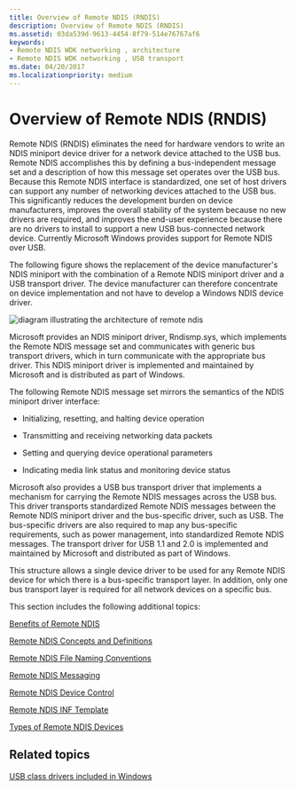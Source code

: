 ```yaml
---
title: Overview of Remote NDIS (RNDIS)
description: Overview of Remote NDIS (RNDIS)
ms.assetid: 03da539d-9613-4454-8f79-514e76767af6
keywords:
- Remote NDIS WDK networking , architecture
- Remote NDIS WDK networking , USB transport
ms.date: 04/20/2017
ms.localizationpriority: medium
---
```


# Overview of Remote NDIS (RNDIS)





Remote NDIS (RNDIS) eliminates the need for hardware vendors to write an NDIS miniport device driver for a network device attached to the USB bus. Remote NDIS accomplishes this by defining a bus-independent message set and a description of how this message set operates over the USB bus. Because this Remote NDIS interface is standardized, one set of host drivers can support any number of networking devices attached to the USB bus. This significantly reduces the development burden on device manufacturers, improves the overall stability of the system because no new drivers are required, and improves the end-user experience because there are no drivers to install to support a new USB bus-connected network device. Currently Microsoft Windows provides support for Remote NDIS over USB.

The following figure shows the replacement of the device manufacturer's NDIS miniport with the combination of a Remote NDIS miniport driver and a USB transport driver. The device manufacturer can therefore concentrate on device implementation and not have to develop a Windows NDIS device driver.

![diagram illustrating the architecture of remote ndis](images/remote-ndis-architecture.png)

Microsoft provides an NDIS miniport driver, Rndismp.sys, which implements the Remote NDIS message set and communicates with generic bus transport drivers, which in turn communicate with the appropriate bus driver. This NDIS miniport driver is implemented and maintained by Microsoft and is distributed as part of Windows.

The following Remote NDIS message set mirrors the semantics of the NDIS miniport driver interface:

-   Initializing, resetting, and halting device operation

-   Transmitting and receiving networking data packets

-   Setting and querying device operational parameters

-   Indicating media link status and monitoring device status

Microsoft also provides a USB bus transport driver that implements a mechanism for carrying the Remote NDIS messages across the USB bus. This driver transports standardized Remote NDIS messages between the Remote NDIS miniport driver and the bus-specific driver, such as USB. The bus-specific drivers are also required to map any bus-specific requirements, such as power management, into standardized Remote NDIS messages. The transport driver for USB 1.1 and 2.0 is implemented and maintained by Microsoft and distributed as part of Windows.

This structure allows a single device driver to be used for any Remote NDIS device for which there is a bus-specific transport layer. In addition, only one bus transport layer is required for all network devices on a specific bus.

This section includes the following additional topics:

[Benefits of Remote NDIS](benefits-of-remote-ndis.md)

[Remote NDIS Concepts and Definitions](remote-ndis-concepts-and-definitions.md)

[Remote NDIS File Naming Conventions](remote-ndis-file-naming-conventions.md)

[Remote NDIS Messaging](remote-ndis-messaging.md)

[Remote NDIS Device Control](remote-ndis-device-control.md)

[Remote NDIS INF Template](remote-ndis-inf-template.md)

[Types of Remote NDIS Devices](types-of-remote-ndis-devices.md)

## Related topics


[USB class drivers included in Windows](https://msdn.microsoft.com/library/windows/hardware/ff538820)

 

 






